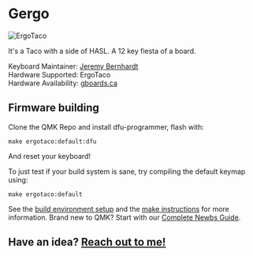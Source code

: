 # Gergo

![ErgoTaco](https://i.redd.it/dbcu5i21m3i21.jpg)

It's a Taco with a side of HASL. A 12 key fiesta of a board.

Keyboard Maintainer: [Jeremy Bernhardt](https://github.com/germ)  
Hardware Supported: ErgoTaco  
Hardware Availability: [gboards.ca](http://gboards.ca)  

## Firmware building
Clone the QMK Repo and install dfu-programmer, flash with:

    make ergotaco:default:dfu

And reset your keyboard!

To just test if your build system is sane, try compiling the default keymap using:
   
    make ergotaco:default

See the [build environment setup](https://docs.qmk.fm/#/getting_started_build_tools) and the [make instructions](https://docs.qmk.fm/#/getting_started_make_guide) for more information. Brand new to QMK? Start with our [Complete Newbs Guide](https://docs.qmk.fm/#/newbs).

## Have an idea? [Reach out to me!](mailto:bernhardtjeremy@gmail.com)
